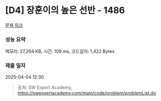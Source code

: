 # [D4] 장훈이의 높은 선반 - 1486 

[문제 링크](https://swexpertacademy.com/main/code/problem/problemDetail.do?contestProbId=AV2b7Yf6ABcBBASw) 

### 성능 요약

메모리: 27,264 KB, 시간: 109 ms, 코드길이: 1,422 Bytes

### 제출 일자

2025-04-04 12:30



> 출처: SW Expert Academy, https://swexpertacademy.com/main/code/problem/problemList.do